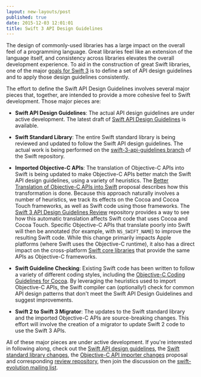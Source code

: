 ```yaml
---
layout: new-layouts/post
published: true
date: 2015-12-03 12:01:01
title: Swift 3 API Design Guidelines
---
```


The design of commonly-used libraries has a large impact on the
overall feel of a programming language. Great libraries feel like an
extension of the language itself, and consistency across libraries
elevates the overall development experience. To aid in the
construction of great Swift libraries, one of the major [goals for
Swift 3][swift-3-goals] is to define a set of API design guidelines
and to apply those design guidelines consistently.

The effort to define the Swift API Design Guidelines involves several
 major pieces that, together, are intended to provide a more cohesive
 feel to Swift development. Those major pieces are:

* **Swift API Design Guidelines**: The actual API design guidelines
  are under active development. The latest draft of [Swift API
  Design Guidelines][swift-api-guidelines] is available.

* **Swift Standard Library**: The entire Swift standard library is
  being reviewed and updated to follow the Swift API design
  guidelines. The actual work is being performed on the
  [swift-3-api-guidelines branch][swift-stdlib-update] of the Swift
  repository.

* **Imported Objective-C APIs**: The translation of Objective-C APIs
  into Swift is being updated to make Objective-C APIs better match
  the Swift API design guidelines, using a variety of heuristics. The
  [Better Translation of Objective-C APIs into Swift][clang-importer-proposal]
  proposal describes how this transformation
  is done. Because this approach naturally involves a number of
  heuristics, we track its effects on the Cocoa and Cocoa Touch
  frameworks, as well as Swift code using those frameworks. The [Swift
  3 API Design Guidelines Review][swift-3-api-guidelines-repo]
  repository provides a way to see how
  this automatic translation affects Swift code that uses Cocoa and
  Cocoa Touch. Specific Objective-C APIs that translate poorly into
  Swift will then be annotated (for example, with `NS_SWIFT_NAME`) to improve
  the resulting Swift code. While this change primarily impacts Apple
  platforms (where Swift uses the Objective-C runtime), it also has a
  direct impact on the cross-platform [Swift core
  libraries][core-libraries] that provide the same APIs as Objective-C
  frameworks.

* **Swift Guideline Checking**: Existing Swift code has been written
  to follow a variety of different coding styles, including the [Objective-C
  Coding Guidelines for Cocoa][objc-cocoa-guidelines]. By leveraging
  the heuristics used to import Objective-C APIs, the Swift compiler
  can (optionally!) check for common API design patterns that don't
  meet the Swift API Design Guidelines and suggest improvements.

* **Swift 2 to Swift 3 Migrator**: The updates to the Swift standard
  library and the imported Objective-C APIs are source-breaking
  changes. This effort will involve the creation of a migrator to
  update Swift 2 code to use the Swift 3 APIs.

All of these major pieces are under active development. If you're
interested in following along, check out the [Swift API design
guidelines][swift-api-guidelines], the [Swift standard library
changes][swift-stdlib-update], the [Objective-C API importer
changes][clang-importer-proposal] proposal and corresponding [review
repository][swift-3-api-guidelines-repo], then join the discussion on
the [swift-evolution mailing
list](/community/#swift-evolution).

[swift-3-goals]: https://github.com/swiftlang/swift-evolution/blob/master/README.md  "Swift 3 goals"
[swift-api-guidelines]: /documentation/api-design-guidelines/  "Swift API Design Guidelines"
[swift-stdlib-update]: https://github.com/apple/swift/tree/swift-3-api-guidelines  "Swift 3 Standard Library updates"
[clang-importer-proposal]: https://github.com/swiftlang/swift-evolution/blob/master/proposals/0005-objective-c-name-translation.md  "Better Translation of Objective-C APIs into Swift proposal"
[swift-3-api-guidelines-repo]: https://github.com/apple/swift-3-api-guidelines-review  "Swift 3 API Design Guidelines review repository"
[objc-cocoa-guidelines]: https://developer.apple.com/library/content/documentation/Cocoa/Conceptual/CodingGuidelines/CodingGuidelines.html  "Objective-C Coding Guidelines for Cocoa"
[swift-evolution]: /contributing/#evolution-process  "Swift evolution process"
[core-libraries]: /documentation/core-libraries  "Swift core libraries"
